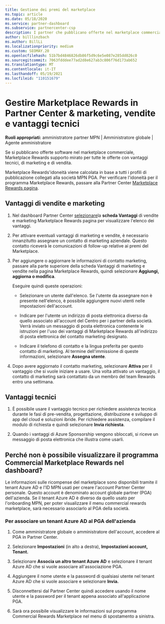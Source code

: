 ```yaml
---
title: Gestione dei premi del marketplace
ms.topic: article
ms.date: 05/18/2020
ms.service: partner-dashboard
ms.subservice: partnercenter-csp
description: I partner che pubblicano offerte nel marketplace commerciale sono idonei per i vantaggi che offrono supporto marketing.
author: billlinzbach
ms.author: BillLi
ms.localizationpriority: medium
ms.custom: SEOMAY.20
ms.openlocfilehash: 51b7bd4846826db86f5d9c6e5e087e285dd026c0
ms.sourcegitcommit: 7063fdddee77ad2d8e627ab3c806f76d173ab652
ms.translationtype: MT
ms.contentlocale: it-IT
ms.lasthandoff: 05/19/2021
ms.locfileid: "110151679"
---
```

# <a name="manage-marketplace-rewards-in-partner-center--activate-marketing-sales-and-technical-benefits"></a>Gestire Marketplace Rewards in Partner Center & marketing, vendite e vantaggi tecnici

**Ruoli appropriati:** amministratore partner MPN | Amministratore globale | Agente amministratore

Se si pubblicano offerte software nel marketplace commerciale, Marketplace Rewards supporto mirato per tutte le offerte con vantaggi tecnici, di marketing e di vendita.

Marketplace Rewards'idoneità viene calcolata in base a tutti i profili di pubblicazione collegati alla società MPN PGA. Per verificare l'idoneità per il programma Marketplace Rewards, passare alla Partner Center [Marketplace Rewards pagina](https://partner.microsoft.com/dashboard/mpn/program/commercialmarketplace).

## <a name="sales-and-marketing-benefits"></a>Vantaggi di vendite e marketing

1. Nel dashboard Partner Center [selezionare](https://partner.microsoft.com/dashboard)la **scheda Vantaggi** di vendite e marketing Marketplace Rewards pagina per visualizzare l'elenco dei vantaggi. 

2. Per attivare eventuali vantaggi di marketing e vendite, è necessario innanzitutto assegnare un contatto di marketing aziendale. Questo contatto riceverà le comunicazioni di follow-up relative ai premi del Marketplace.

3. Per aggiungere o aggiornare le informazioni di contatto marketing, passare alla parte superiore della scheda Vantaggi di marketing e vendite nella pagina Marketplace Rewards, quindi selezionare **Aggiungi, aggiorna o modifica**. 

   Eseguire quindi queste operazioni:

   - Selezionare un utente dall'elenco. Se l'utente da assegnare non è presente nell'elenco, è possibile aggiungere nuovi utenti nelle impostazioni dell'account.

   - Indicare per l'utente un indirizzo di posta elettronica diverso da quello associato all'account del Centro per i partner della società. Verrà inviato un messaggio di posta elettronica contenente le istruzioni per l'uso dei vantaggi di Marketplace Rewards all'indirizzo di posta elettronica del contatto marketing designato.

   - Indicare il telefono di contatto e la lingua preferita per questo contatto di marketing. Al termine dell'immissione di queste informazioni, selezionare **Assegna utente**.

4. Dopo avere aggiornato il contatto marketing, selezionare **Attiva** per il vantaggio che si vuole iniziare a usare. Una volta attivato un vantaggio, il contatto di marketing sarà contattato da un membro del team Rewards entro una settimana.

## <a name="technical-benefits"></a>Vantaggi tecnici

1. È possibile usare il vantaggio tecnico per richiedere assistenza tecnica durante le fasi di pre-vendita, progettazione, distribuzione e sviluppo di app del cloud e soluzioni ibride. Per richiedere assistenza, compilare il modulo di richiesta e quindi selezionare **Invia richiesta**.

2. Quando i vantaggi di Azure Sponsorship vengono sbloccati, si riceve un messaggio di posta elettronica che illustra come usarli.

## <a name="why-cant-i-see-the-commercial-marketplace-rewards-program-on-my-dashboard"></a>Perché non è possibile visualizzare il programma Commercial Marketplace Rewards nel dashboard?

Le informazioni sulle ricompense del marketplace sono disponibili tramite il tenant Azure AD e l'ID MPN usati per creare l'account Partner Center personale. Questo account è denominato account globale partner (PGA) dell'azienda. Se il tenant Azure AD è diverso da quello usato per l'onboarding MPN, per poter visualizzare il menu commercial rewards marketplace, sarà necessario associarlo al PGA della società.

### <a name="to-associate-an-azure-ad-tenant-with-the-pga-of-your-company"></a>Per associare un tenant Azure AD al PGA dell'azienda

1. Come amministratore globale o amministratore dell'account, accedere al PGA in Partner Center.

2. Selezionare **Impostazioni** (in alto a destra), **Impostazioni account,** **Tenant.** 

3. Selezionare **Associa un altro tenant Azure AD** e selezionare il tenant Azure AD che si vuole associare all'associazione PGA.

4. Aggiungere il nome utente e la password di qualsiasi utente nel tenant Azure AD che si vuole associare e selezionare **Invia.**

5. Disconnettersi dal Partner Center quindi accedere usando il nome utente e la password per il tenant appena associato all'applicazione PGA.

6. Sarà ora possibile visualizzare le informazioni sul programma Commercial Rewards Marketplace nel menu di spostamento a sinistra.

